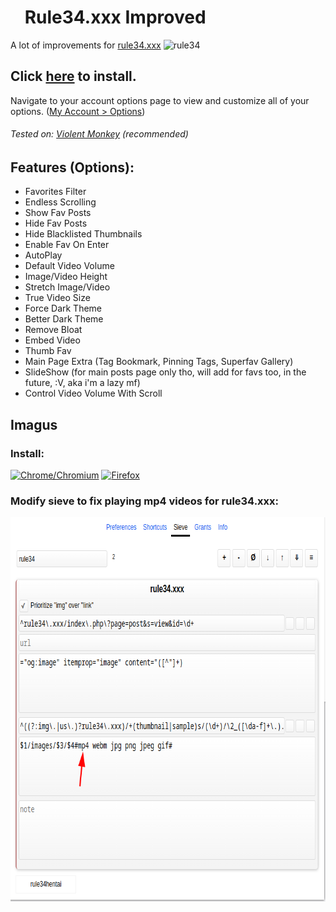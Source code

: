 # <img src="assets/rule34-improved.ico" width="16" height="16"> Rule34.xxx Improved
A lot of improvements for [rule34.xxx](https://rule34.xxx) ![rule34](https://rule34.xxx/favicon.ico)
## Click [here](https://github.com/kekxd666/rule34xxx-improved/raw/main/rule34_improved.user.js) to install.

Navigate to your account options page to view and customize all of your options. ([My Account > Options](https://rule34.xxx/index.php?page=account&s=options))
###### Tested on: [Violent Monkey](https://violentmonkey.github.io/get-it/) (recommended)

## Features (Options):
- Favorites Filter
- Endless Scrolling
- Show Fav Posts
- Hide Fav Posts
- Hide Blacklisted Thumbnails
- Enable Fav On Enter
- AutoPlay
- Default Video Volume
- Image/Video Height
- Stretch Image/Video
- True Video Size
- Force Dark Theme
- Better Dark Theme
- Remove Bloat
- Embed Video
- Thumb Fav
- Main Page Extra (Tag Bookmark, Pinning Tags, Superfav Gallery)
- SlideShow (for main posts page only tho, will add for favs too, in the future, :V, aka i'm a lazy mf)
- Control Video Volume With Scroll



## Imagus
### Install:
[![Chrome/Chromium](https://img.shields.io/badge/Chrome-000020?style=for-the-badge&logo=GoogleChrome&logoColor=FF0000)](https://chromewebstore.google.com/detail/imagus/immpkjjlgappgfkkfieppnmlhakdmaab?hl=en)
[![Firefox](https://img.shields.io/badge/Firefox-000020?style=for-the-badge&logo=FireFox&logoColor=FF0000)](https://addons.mozilla.org/en-US/firefox/addon/imagus/)

### Modify sieve to fix playing mp4 videos for rule34.xxx:
<img src="assets/imagus-fix.png" width="730" height="615">
